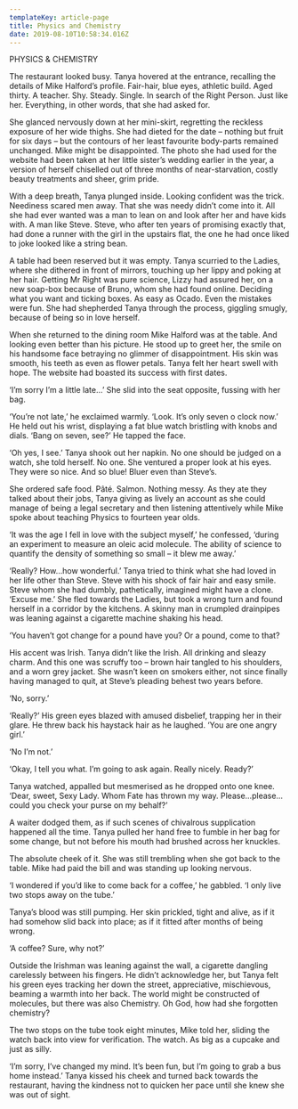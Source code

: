 ```yaml
---
templateKey: article-page
title: Physics and Chemistry
date: 2019-08-10T10:58:34.016Z
---
```

PHYSICS & CHEMISTRY





The restaurant looked busy.  Tanya  hovered at the entrance, recalling the details of Mike Halford’s profile.  Fair-hair, blue eyes, athletic build.  Aged thirty.  A teacher.  Shy.  Steady.  Single.  In search of the Right Person.  Just like her.  Everything, in other words, that she had asked for.  

She glanced nervously down at her mini-skirt, regretting the reckless exposure of her wide thighs.  She had dieted for the date  – nothing but fruit for six days – but the contours of her least favourite body-parts remained unchanged.  Mike might be disappointed.  The photo she had used for the website had been taken at her little sister’s wedding earlier in the year, a version of herself chiselled out of three months of near-starvation, costly beauty treatments and sheer, grim pride.  

With a deep breath, Tanya plunged inside.  Looking confident was the trick.   Neediness scared men away.  That she was needy didn’t come into it.  All she had ever wanted was a man to lean on and look after her and have kids with.  A man like Steve.  Steve, who after ten years of promising exactly that, had done a runner with the girl in the upstairs flat, the one he had once liked to joke looked like a string bean.

A table had been reserved but it was empty.  Tanya scurried to the Ladies, where she dithered in front of mirrors, touching up her lippy and poking at her hair.  Getting Mr Right was pure science, Lizzy had assured her, on a new soap-box because of Bruno, whom she had found online.  Deciding what you want and ticking boxes.  As easy as Ocado.  Even the mistakes were fun.  She had shepherded Tanya through the process, giggling smugly, because of being so in love herself.

When she returned to the dining room Mike Halford was at the table.  And looking even better than his picture.  He stood up to greet her, the smile on his handsome face betraying no glimmer of disappointment.  His skin was smooth, his teeth as even as flower petals.  Tanya felt her heart swell with hope.  The website had boasted its success with first dates.

‘I’m sorry I’m a little late…’  She slid into the seat opposite, fussing with her bag.  

‘You’re not late,’ he exclaimed warmly.  ‘Look.  It’s only seven o clock now.’  He held out his wrist, displaying a fat blue watch bristling with knobs and dials.  ‘Bang on seven, see?’ He tapped the face.

‘Oh yes, I see.’  Tanya shook out her napkin.  No one should be judged on a watch, she told herself.  No one.  She ventured a proper look at his eyes.  They were so nice.  And so blue!  Bluer even than Steve’s.  

She ordered safe food.  Pâté.  Salmon.  Nothing messy.  As they ate they talked about their jobs, Tanya giving as lively an account as she could manage of being a legal secretary and then listening attentively while Mike spoke about teaching Physics to fourteen year olds.

‘It was the age I fell in love with the subject myself,’ he confessed, ‘during an experiment to measure an oleic acid molecule.  The ability of science to quantify the density of something so small – it blew me away.’

‘Really?  How…how wonderful.’  Tanya tried to think what she had loved in her life other than Steve.   Steve with his shock of fair hair and easy smile.  Steve whom she had dumbly, pathetically,  imagined might have a clone.  ‘Excuse me.’  She fled towards the Ladies, but took a wrong turn and found herself in a corridor by the kitchens.  A skinny man in crumpled drainpipes was leaning against a cigarette machine shaking his head.

‘You haven’t got change for a pound have you? Or a pound, come to that?

His accent was Irish.  Tanya didn’t like the Irish.  All drinking and sleazy charm.  And this one was scruffy too – brown hair tangled to his shoulders, and a worn grey jacket.  She wasn’t keen on smokers either, not since finally having managed to quit, at Steve’s pleading behest two years before.

‘No, sorry.’

‘Really?’  His green eyes blazed with amused disbelief, trapping her in their glare. He threw back his haystack hair as he laughed.  ‘You are one angry girl.’

‘No I’m not.’

‘Okay, I tell you what.  I’m going to ask again.  Really nicely.  Ready?’

Tanya watched, appalled but mesmerised as he dropped onto one knee.  ‘Dear, sweet, Sexy Lady.   Whom Fate has thrown my way.  Please…please…could you check your purse on my behalf?’

A waiter dodged them, as if such scenes of chivalrous supplication happened all the time.  Tanya pulled her hand free to fumble in her bag for some change, but not before his mouth had brushed across her knuckles.  

The absolute cheek of it.  She was still trembling when she got back to the table.  Mike had paid the bill and was standing up looking nervous.  

‘I wondered if you’d like to come back for a coffee,’ he gabbled.  ‘I only live two stops away on the tube.’  

Tanya’s blood was still pumping.  Her skin prickled, tight and alive, as if it had somehow slid back into place; as if it fitted after months of being wrong.  

 ‘A coffee? Sure, why not?’  

Outside the Irishman was leaning against the wall, a cigarette dangling carelessly between his fingers.  He didn’t acknowledge her, but Tanya felt his green eyes tracking her down the street, appreciative, mischievous, beaming a warmth into her back.  The world might be constructed of molecules, but there was also Chemistry.  Oh God, how had she forgotten chemistry?

The two stops on the tube took eight minutes, Mike told her, sliding the watch back into view for verification.  The watch.  As big as a cupcake and just as silly.

‘I’m sorry, I’ve changed my mind.  It’s been fun, but I’m going to grab a bus home instead.’  Tanya kissed his cheek and turned back towards the restaurant, having the kindness not to quicken her pace until she knew she was out of sight.
